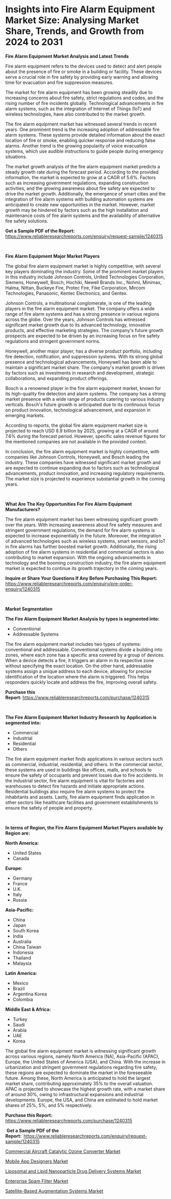 <p><h1>Insights into Fire Alarm Equipment Market Size: Analysing Market Share, Trends, and Growth from 2024 to 2031</h1></p><p><strong>Fire Alarm Equipment Market Analysis and Latest Trends</strong></p>
<p><p>Fire alarm equipment refers to the devices used to detect and alert people about the presence of fire or smoke in a building or facility. These devices serve a crucial role in fire safety by providing early warning and allowing time for evacuation and fire suppression measures.</p><p>The market for fire alarm equipment has been growing steadily due to increasing concerns about fire safety, strict regulations and codes, and the rising number of fire incidents globally. Technological advancements in fire alarm systems, such as the integration of Internet of Things (IoT) and wireless technologies, have also contributed to the market growth.</p><p>The fire alarm equipment market has witnessed several trends in recent years. One prominent trend is the increasing adoption of addressable fire alarm systems. These systems provide detailed information about the exact location of fire or smoke, enabling quicker response and reducing false alarms. Another trend is the growing popularity of voice evacuation systems, which use audible instructions to guide people during emergency situations.</p><p>The market growth analysis of the fire alarm equipment market predicts a steady growth rate during the forecast period. According to the provided information, the market is expected to grow at a CAGR of 5.6%. Factors such as increasing government regulations, expanding construction activities, and the growing awareness about fire safety are expected to drive the market growth. Additionally, the emergence of smart cities and the integration of fire alarm systems with building automation systems are anticipated to create new opportunities in the market. However, market growth may be hindered by factors such as the high installation and maintenance costs of fire alarm systems and the availability of alternative fire safety solutions.</p></p>
<p><strong>Get a Sample PDF of the Report:&nbsp;</strong> <a href="https://www.reliableresearchreports.com/enquiry/request-sample/1240315">https://www.reliableresearchreports.com/enquiry/request-sample/1240315</a></p>
<p>&nbsp;</p>
<p><strong>Fire Alarm Equipment Major Market Players</strong></p>
<p><p>The global fire alarm equipment market is highly competitive, with several key players dominating the industry. Some of the prominent market players in this industry include Johnson Controls, United Technologies Corporation, Siemens, Honeywell, Bosch, Hochiki, Newell Brands Inc., Nohmi, Minimax, Halma, Nittan, Buckeye Fire, Protec Fire, Fike Corporation, Mircom Technologies, Panasonic, Kentec Electronics, and Gentex.</p><p>Johnson Controls, a multinational conglomerate, is one of the leading players in the fire alarm equipment market. The company offers a wide range of fire alarm systems and has a strong presence in various regions across the globe. Over the years, Johnson Controls has witnessed significant market growth due to its advanced technology, innovative products, and effective marketing strategies. The company's future growth prospects are expected to be driven by an increasing focus on fire safety regulations and stringent government norms.</p><p>Honeywell, another major player, has a diverse product portfolio, including fire detection, notification, and suppression systems. With its strong global presence and technological advancements, Honeywell has been able to maintain a significant market share. The company's market growth is driven by factors such as investments in research and development, strategic collaborations, and expanding product offerings.</p><p>Bosch is a renowned player in the fire alarm equipment market, known for its high-quality fire detection and alarm systems. The company has a strong market presence with a wide range of products catering to various industry verticals. Bosch's future growth is anticipated due to its continuous focus on product innovation, technological advancement, and expansion in emerging markets.</p><p>According to reports, the global fire alarm equipment market size is projected to reach USD 8.9 billion by 2025, growing at a CAGR of around 7.6% during the forecast period. However, specific sales revenue figures for the mentioned companies are not available in the provided context.</p><p>In conclusion, the fire alarm equipment market is highly competitive, with companies like Johnson Controls, Honeywell, and Bosch leading the industry. These companies have witnessed significant market growth and are expected to continue expanding due to factors such as technological advancements, product innovation, and increasing regulatory requirements. The market size is projected to experience substantial growth in the coming years.</p></p>
<p>&nbsp;</p>
<p><strong>What Are The Key Opportunities For Fire Alarm Equipment Manufacturers?</strong></p>
<p><p>The fire alarm equipment market has been witnessing significant growth over the years. With increasing awareness about fire safety measures and stringent government regulations, the demand for fire alarm systems is expected to increase exponentially in the future. Moreover, the integration of advanced technologies such as wireless systems, smart sensors, and IoT in fire alarms has further boosted market growth. Additionally, the rising adoption of fire alarm systems in residential and commercial sectors is also contributing to market expansion. With the ongoing advancements in technology and the booming construction industry, the fire alarm equipment market is expected to continue its growth trajectory in the coming years.</p></p>
<p><strong>Inquire or Share Your Questions If Any Before Purchasing This Report:</strong> <a href="https://www.reliableresearchreports.com/enquiry/pre-order-enquiry/1240315">https://www.reliableresearchreports.com/enquiry/pre-order-enquiry/1240315</a></p>
<p>&nbsp;</p>
<p><strong>Market Segmentation</strong></p>
<p><strong>The Fire Alarm Equipment Market Analysis by types is segmented into:</strong></p>
<p><ul><li>Conventional</li><li>Addressable Systems</li></ul></p>
<p><p>The fire alarm equipment market includes two types of systems: conventional and addressable. Conventional systems divide a building into zones, where each zone has a specific area covered by a group of devices. When a device detects a fire, it triggers an alarm in its respective zone without specifying the exact location. On the other hand, addressable systems assign a unique address to each device, allowing for precise identification of the location where the alarm is triggered. This helps responders quickly locate and address the fire, improving overall safety.</p></p>
<p><strong>Purchase this Report:&nbsp;</strong><a href="https://www.reliableresearchreports.com/purchase/1240315">https://www.reliableresearchreports.com/purchase/1240315</a></p>
<p>&nbsp;</p>
<p><strong>The Fire Alarm Equipment Market Industry Research by Application is segmented into:</strong></p>
<p><ul><li>Commercial</li><li>Industrial</li><li>Residential</li><li>Others</li></ul></p>
<p><p>The fire alarm equipment market finds applications in various sectors such as commercial, industrial, residential, and others. In the commercial sector, these systems are used in buildings like offices, malls, and schools to ensure the safety of occupants and prevent losses due to fire accidents. In the industrial sector, fire alarm equipment is vital for factories and warehouses to detect fire hazards and initiate appropriate actions. Residential buildings also require fire alarm systems to protect the inhabitants and assets. Lastly, fire alarm equipment finds application in other sectors like healthcare facilities and government establishments to ensure the safety of people and property.</p></p>
<p>&nbsp;</p>
<p><strong>In terms of Region, the Fire Alarm Equipment Market Players available by Region are:</strong></p>
<p>
    <p> <strong> North America: </strong>
        <ul>
            <li>United States</li>
            <li>Canada</li>
        </ul>
        </p> 
    <p> <strong> Europe: </strong>
        <ul>
            <li>Germany</li>
            <li>France</li>
            <li>U.K.</li>
            <li>Italy</li>
            <li>Russia</li>
        </ul>
        </p> 
    <p> <strong> Asia-Pacific: </strong>
        <ul>
            <li>China</li>
            <li>Japan</li>
            <li>South Korea</li>
            <li>India</li>
            <li>Australia</li>
            <li>China Taiwan</li>
            <li>Indonesia</li>
            <li>Thailand</li>
            <li>Malaysia</li>
        </ul>
        </p> 
    <p> <strong> Latin America: </strong>
        <ul>
            <li>Mexico</li>
            <li>Brazil</li>
            <li>Argentina Korea</li>
            <li>Colombia</li>
        </ul>
        </p> 
    <p> <strong> Middle East & Africa: </strong>
        <ul>
            <li>Turkey</li>
            <li>Saudi</li>
            <li>Arabia</li>
            <li>UAE</li>
            <li>Korea</li>
        </ul>
    </p>
    </p>
<p><p>The global fire alarm equipment market is witnessing significant growth across various regions, namely North America (NA), Asia-Pacific (APAC), Europe, the United States of America (USA), and China. With the increase in urbanization and stringent government regulations regarding fire safety, these regions are expected to dominate the market in the foreseeable future. Among these, North America is anticipated to hold the largest market share, contributing approximately 35% to the overall valuation. APAC is projected to showcase the highest growth rate, with a market share of around 30%, owing to infrastructural expansions and industrial developments. Europe, the USA, and China are estimated to hold market shares of 25%, 5%, and 5% respectively.</p></p>
<p><strong>Purchase this Report: </strong><a href="https://www.reliableresearchreports.com/purchase/1240315">https://www.reliableresearchreports.com/purchase/1240315</a></p>
<p>&nbsp;<strong>Get a Sample PDF of the Report:&nbsp;&nbsp;</strong><a href="https://www.reliableresearchreports.com/enquiry/request-sample/1240315">https://www.reliableresearchreports.com/enquiry/request-sample/1240315</a></p>
<p><strong></strong></p>
<p><p><a href="https://medium.com/@christopherbennett19/commercial-aircraft-catalytic-ozone-converter-market-insight-market-trends-growth-forecasted-4757324fbd6e">Commercial Aircraft Catalytic Ozone Converter Market</a></p><p><a href="https://github.com/fiixsa/Market-Research-Report-List-1/blob/main/mobile-app-designers-market.md">Mobile App Designers Market</a></p><p><a href="https://medium.com/@christopherbennett19/liposomal-and-lipid-nanoparticle-drug-delivery-systems-market-trends-and-market-analysis-forecasted-1eaf7931b579">Liposomal and Lipid Nanoparticle Drug Delivery Systems Market</a></p><p><a href="https://github.com/marcosbsb47/Market-Research-Report-List-1/blob/main/enterprise-spam-filter-market.md">Enterprise Spam Filter Market</a></p><p><a href="https://medium.com/@christopherbennett19/satellite-based-augmentation-systems-market-competitive-analysis-market-trends-and-forecast-to-464affea49a3">Satellite-Based Augmentation Systems Market</a></p></p>